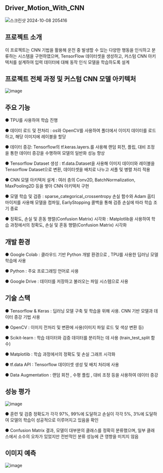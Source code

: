 Driver_Motion_With_CNN
----------------
![스크린샷 2024-10-08 205416](https://github.com/user-attachments/assets/1918145c-92ed-4a3b-80d6-19f5fe99abc9)

프로젝트 소개
----
이 프로젝트는 CNN 기법을 활용해 운전 중 발생할 수 있는 다양한 행동을 인식하고 분류하는 시스템을 구현하였으며, 
TensorFlow 데이터셋을 생성하고, 커스텀 CNN 아키텍처를 설계하여 입력 데이터에 대해 동작 인식 모델을 학습하도록 설계

프로젝트 전체 과정 및 커스텀 CNN 모델 아키텍처
---
![image](https://github.com/user-attachments/assets/54a012b7-a407-4372-8279-6ce6d6012336)


주요 기능
----
● TPU를 사용하여 학습 진행

● 데이터 로드 및 전처리 : os와 OpenCV를 사용하여 폴더에서 이미지 데이터를 로드하고, 해당 이미지에 레이블을 할당

● 데이터 증강: Tensorflow의 tf.keras.layers.를 사용해 랜덤 회전, 플립, 대비 조정을 통한 데이터 증강을 수행하여 모델의 일반화 성능 향상

● Tensorflow Dataset 생성 : tf.data.Dataset을 사용해 이미지 데이터와 레이블을 Tensorflow Dataset으로 변환, 데이터셋을 배치로 나누고 셔플 및 병렬 처리 적용

● CNN 모델 아키텍처 설계 : 여러 층의 Conv2D, BatchNormalization, MaxPooling2D 등을 쌓아 CNN 아키텍처 구현

● 모델 학습 및 검증 : sparse_categorical_crossentropy 손실 함수와 Adam 옵티마이저를 사용해 모델을 컴파일, EarlyStopping 콜백을 통해 검증 손실에 따라 학습 조기 종료

● 정확도, 손실 및 혼동 행렬(Confusion Matrix) 시각화 : Matplotlib을 사용하여 학습 과정에서의 정확도, 손실 및 혼동 행렬(Confusion Matrix) 시각화

개발 환경
----
● Google Colab : 클라우드 기반 Python 개발 환경으로 , TPU를 사용한 딥러닝 모델 학습에 사용

● Python : 주요 프로그래밍 언어로 사용

● Google Drive : 데이터를 저장하고 불러오는 파일 시스템으로 사용

기술 스택
----
● Tensorflow & Keras : 딥러닝 모델 구축 및 학습을 위해 사용. CNN 기반 모델과 데이터 증강 기법 사용

● OpenCV : 이미지 전처리 및 변환에 사용(이미지 파일 로드 및 색상 변환 등)

● Scikit-learn : 학습 데이터와 검증 데이터를 분리하는 데 사용 (train_test_split 함수)

● Matplotlib : 학습 과정에서의 정확도 및 손실 그래프 시각화

● tf.data API : Tensorflow 데이터셋 생성 및 배치 처리에 사용

● Data Augmentation : 랜덤 회전 , 수평 플립 , 대비 조정 등을 사용하여 데이터 증강

성능 평가
--
![image](https://github.com/user-attachments/assets/a1f5e178-9207-49ad-bb49-f06e77f79722)

● 훈련 및 검증 정확도가  각각 97%, 99%에 도달하고 손실이 각각 5%, 3%에 도달하여 모델의 학습이 성공적으로 이루어지고 있음을 확인

● Confusion Matrix 결과, 모델이 대부분의 클래스를 정확히 분류했으며, 일부 클래스에서 소수의 오차가 있었지만 전반적인 분류 성능에 큰 영향을 미치지 않음

이미지 예측
---
![image](https://github.com/user-attachments/assets/a1900427-0893-4d1e-b18d-bf83d190935d)

